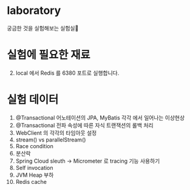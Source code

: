 # laboratory
궁금한 것을 실험해보는 실험실🧪

# 실험에 필요한 재료
2. local 에서 Redis 를 6380 포트로 실행합니다.

# 실험 데이터

1. @Transactional 어노테이션의 JPA, MyBatis 각각 에서 일어나는 이상현상
2. @Transactional 전파 속성에 따른 자식 트랜잭션의 롤백 처리
3. WebClient 의 각각의 타임아웃 설정
4. stream() vs parallelStream()
5. Race condition
6. 분산락
7. Spring Cloud sleuth -> Micrometer 로 tracing 기능 사용하기
8. Self invocation
9. JVM Heap 부하
10. Redis cache